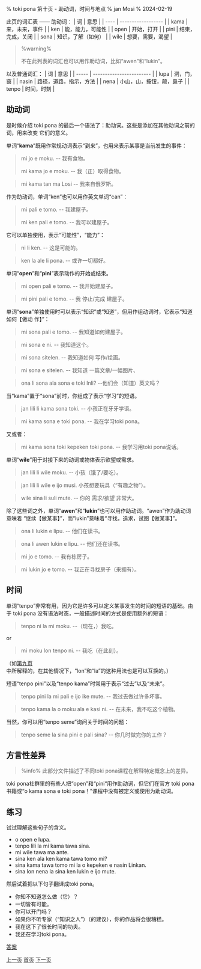 % toki pona 第十页 - 助动词，时间与地点
% jan Mosi
% 2024-02-19

此页的词汇表 —— 助动词：
| 词   | 意思               |
| ---- | ------------------ |
| kama | 来，未来，事件     |
| ken  | 能，能力，可能性   |
| open | 开始，打开         |
| pini | 结束，完成，关闭   |
| sona | 知识，了解（如何） |
| wile | 想要，需要，渴望   |

> %warning%
>
> 不在此列表的词汇也可以用作助动词，比如“awen”和“lukin”。
> 

以及普通词汇：
| 词    | 意思                     |
| ----- | ------------------------ |
| lupa  | 洞，门，窗               |
| nasin | 路径，道路，指示，方法   |
| nena  | 小山，山，按钮，颠，鼻子 |
| tenpo | 时间，时刻               |

## 助动词

是时候介绍 toki pona 的最后一个语法了：助动词。这些是添加在其他动词之前的词，用来改变
它们的意义。

单词“**kama**”既用作常规动词表示“到来”，也用来表示某事是当前发生的事件：

> mi jo e moku. -- 我有食物。
>
> mi kama jo e moku. -- 我（正）取得食物。

> mi kama tan ma Losi -- 我来自俄罗斯。

作为助动词，单词“ken”也可以用作英文单词“can”：

> mi pali e tomo. -- 我建屋子。
>
> mi ken pali e tomo. -- 我可以建屋子。

它可以单独使用，表示“可能性”，“能力”：

> ni li ken. -- 这是可能的。

> ken la ale li pona. -- 或许一切都好。

单词“**open**”和“**pini**”表示动作的开始或结束。

> mi open pali e tomo. -- 我开始建屋子。

> mi pini pali e tomo. -- 我 停止/完成 建屋子。

单词“**sona**”单独使用时可以表示“知识”或“知道”，但用作组动词时，它表示“知道如何【做动
作】”：

> mi sona pali e tomo. -- 我知道如何建屋子。

> mi sona e ni. -- 我知道这个。

> mi sona sitelen. -- 我知道如何 写作/绘画。

> mi sona e sitelen. -- 我知道 一篇文章/一幅图片、

> ona li sona ala sona e toki Inli? --他们会（知道）英文吗？

当“kama”置于“sona”前时，你组成了表示“学习”的短语。

> jan lili li kama sona toki. -- 小孩正在牙牙学语。

> mi kama sona e toki pona. -- 我在学习toki pona。

又或者：

> mi kama sona toki kepeken toki pona. -- 我学习用toki pona说话。

单词“**wile**”用于对接下来的动词或物体表示欲望或需求。

> jan lili li wile moku. -- 小孩（饿了/要吃）。

> jan lili li wile e ijo musi. 小孩想要玩具（“有趣之物”）。

> wile sina li suli mute. -- 你的 需求/欲望 非常大。

除了这些词之外，单词“**awen**”和“**lukin**”也可以用作助动词。“awen”作为助动词意味着
“继续【做某事】”，而“lukin”意味着“寻找，追求，试图【做某事】”。

> ona li lukin e lipu. -- 他们在读书。

> ona li awen lukin e lipu. -- 他们还在读书。

> mi jo e tomo. -- 我有栋房子。

> mi lukin jo e tomo. -- 我正在寻找房子（来拥有）。

## 时间

单词“tenpo”非常有用，因为它是许多可以定义某事发生的时间的短语的基础。由于 toki pona 没有语法时态，一般描述时间的方式是使用额外的短语：

> tenpo ni la mi moku. --（现在，）我吃。

or 

> mi moku lon tenpo ni. -- 我吃（在此刻）。

（如[第九页](zh_9.html)中所解释的，在其他情况下，“lon”和“la”的这种用法也是可以互换的。）

短语“tenpo pini”以及“tenpo kama”时常用于表示“过去”以及“未来”。

> tenpo pini la mi pali e ijo ike mute. -- 我过去做过许多坏事。

> tenpo kama la o moku ala e kasi ni. -- 在未来，我不吃这个植物。

当然，你可以用“tenpo seme”询问关于时间的问题：

> tenpo seme la sina pini e pali sina? -- 你几时做完你的工作？

## 方言性差异

> %info%
> 此部分文件描述了不同toki pona课程在解释特定概念上的差异。

toki pona社群里的有些人把“open”和“pini“用作助动词，但它们在官方 toki pona 书籍或“o kama sona e toki pona！”课程中没有被定义或使用为助动词。

## 练习

试试理解这些句子的含义。

* o open e lupa. 
* tenpo lili la mi kama tawa sina.
* mi wile tawa ma ante.
* sina ken ala ken kama tawa tomo mi?
* sina kama tawa tomo mi la o kepeken e nasin Linkan.
* sina lon nena la sina ken lukin e ijo mute.

然后试着把以下句子翻译成toki pona。

* 你知不知道怎么做（它）？
* 一切皆有可能。
* 你可以开门吗？
* 如果你不听专家（“知识之人”）（的建议），你的作品将会很糟糕。
* 我在这下了很长时间的功夫。
* 我还在学习toki pona。

[答案](zh_answers.html#p10)

[上一页](zh_9.html) [首页](zh_index.html) [下一页](zh_11.html)
